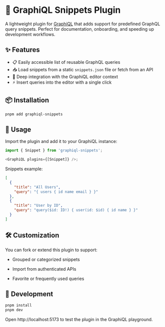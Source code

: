# 🧩 GraphiQL Snippets Plugin

A lightweight plugin for [GraphiQL](https://github.com/graphql/graphiql) that adds support for predefined GraphQL query snippets. Perfect for documentation, onboarding, and speeding up development workflows.

## ✨ Features

- 📋 Easily accessible list of reusable GraphQL queries
- 📥 Load snippets from a static `snippets.json` file or fetch from an API
- 🧠 Deep integration with the GraphiQL editor context
- ⚡ Insert queries into the editor with a single click

## 📦 Installation

```bash
pnpm add graphiql-snippets
```

## 🚀 Usage

Import the plugin and add it to your GraphiQL instance:
```typescript jsx
import { Snippet } from 'graphiql-snippets';

<GraphiQL plugins={[Snippet]} />;
```

Snippets example:
```json
[
  {
    "title": "All Users",
    "query": "{ users { id name email } }"
  },
  {
    "title": "User by ID",
    "query": "query($id: ID!) { user(id: $id) { id name } }"
  }
]

```

## 🛠 Customization
You can fork or extend this plugin to support:

 - Grouped or categorized snippets

 - Import from authenticated APIs

 - Favorite or frequently used queries


## 🧪 Development

```bash
pnpm install
pnpm dev
```

Open http://localhost:5173 to test the plugin in the GraphiQL playground.
